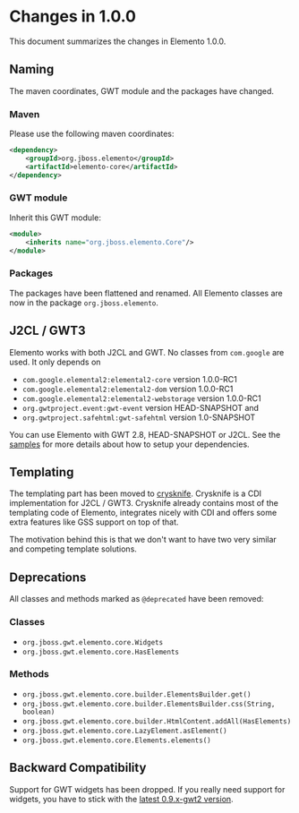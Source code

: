 # Changes in 1.0.0

This document summarizes the changes in Elemento 1.0.0.

## Naming

The maven coordinates, GWT module and the packages have changed.

### Maven

Please use the following maven coordinates:

```xml
<dependency>
    <groupId>org.jboss.elemento</groupId>
    <artifactId>elemento-core</artifactId>
</dependency>
```

### GWT module 

Inherit this GWT module:

```xml
<module>
    <inherits name="org.jboss.elemento.Core"/>
</module>
```

### Packages 

The packages have been flattened and renamed. All Elemento classes are now in the package `org.jboss.elemento`.

## J2CL / GWT3

Elemento works with both J2CL and GWT. No classes from `com.google` are used. It only depends on
                                                                                
- `com.google.elemental2:elemental2-core` version 1.0.0-RC1
- `com.google.elemental2:elemental2-dom` version 1.0.0-RC1
- `com.google.elemental2:elemental2-webstorage` version 1.0.0-RC1
- `org.gwtproject.event:gwt-event` version HEAD-SNAPSHOT and 
- `org.gwtproject.safehtml:gwt-safehtml` version 1.0-SNAPSHOT

You can use Elemento with GWT 2.8, HEAD-SNAPSHOT or J2CL. See the [samples](samples) for more details about how to setup your dependencies.

## Templating

The templating part has been moved to [crysknife](https://github.com/treblereel/crysknife/). Crysknife is a CDI implementation for J2CL / GWT3. Crysknife already contains most of the templating code of Elemento, integrates nicely with CDI and offers some extra features like GSS support on top of that.

The motivation behind this is that we don't want to have two very similar and competing template solutions.

## Deprecations

All classes and methods marked as `@deprecated` have been removed:

### Classes

- `org.jboss.gwt.elemento.core.Widgets`
- `org.jboss.gwt.elemento.core.HasElements`

### Methods

- `org.jboss.gwt.elemento.core.builder.ElementsBuilder.get()`
- `org.jboss.gwt.elemento.core.builder.ElementsBuilder.css(String, boolean)`
- `org.jboss.gwt.elemento.core.builder.HtmlContent.addAll(HasElements)`
- `org.jboss.gwt.elemento.core.LazyElement.asElement()`
- `org.jboss.gwt.elemento.core.Elements.elements()`

## Backward Compatibility

Support for GWT widgets has been dropped. If you really need support for widgets, you have to stick with the [latest 0.9.x-gwt2 version](https://search.maven.org/artifact/org.jboss.gwt.elemento/elemento-core/0.9.6-gwt2/gwt-lib).